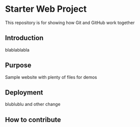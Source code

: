 # Starter Web Project

This repository is for showing how Git and GitHub work together

## Introduction

blablablabla

## Purpose

Sample website with plenty of files for demos

## Deployment

blublublu and other change

## How to contribute